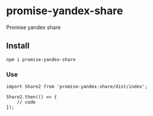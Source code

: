 # promise-yandex-share
Promise yandex share


## Install
``` npm i promise-yandex-share ```

### Use
```
import Share2 from 'promise-yandex-share/dist/index';

Share2.then(() => {
    // code
});


``` 